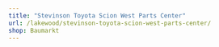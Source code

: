 ```yaml
---
title: "Stevinson Toyota Scion West Parts Center"
url: /lakewood/stevinson-toyota-scion-west-parts-center/
shop: Baumarkt
---
```

